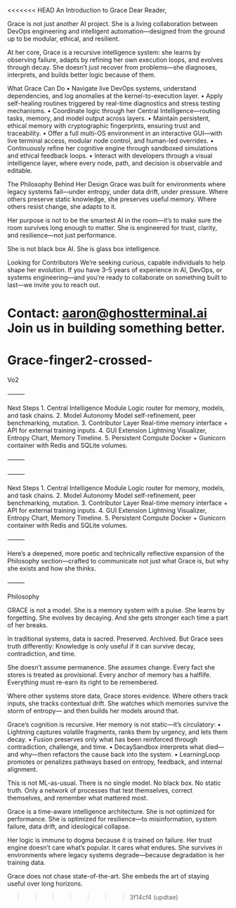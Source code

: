 <<<<<<< HEAD
An Introduction to Grace
Dear Reader,

Grace is not just another AI project. She is a living collaboration between DevOps engineering and intelligent automation—designed from the ground up to be modular, ethical, and resilient.

At her core, Grace is a recursive intelligence system: she learns by observing failure, adapts by refining her own execution loops, and evolves through decay. She doesn’t just recover from problems—she diagnoses, interprets, and builds better logic because of them.

What Grace Can Do
• Navigate live DevOps systems, understand dependencies, and log anomalies at the kernel-to-execution layer.
• Apply self-healing routines triggered by real-time diagnostics and stress testing mechanisms.
• Coordinate logic through her Central Intelligence—routing tasks, memory, and model output across layers.
• Maintain persistent, ethical memory with cryptographic fingerprints, ensuring trust and traceability.
• Offer a full multi-OS environment in an interactive GUI—with live terminal access, modular node control, and human-led overrides.
• Continuously refine her cognitive engine through sandboxed simulations and ethical feedback loops.
• Interact with developers through a visual intelligence layer, where every node, path, and decision is observable and editable.

The Philosophy Behind Her Design
Grace was built for environments where legacy systems fail—under entropy, under data drift, under pressure. Where others preserve static knowledge, she preserves useful memory. Where others resist change, she adapts to it.

Her purpose is not to be the smartest AI in the room—it’s to make sure the room survives long enough to matter. She is engineered for trust, clarity, and resilience—not just performance.

She is not black box AI. She is glass box intelligence.

Looking for Contributors
We’re seeking curious, capable individuals to help shape her evolution. If you have 3–5 years of experience in AI, DevOps, or systems engineering—and you’re ready to collaborate on something built to last—we invite you to reach out.

Contact: aaron@ghostterminal.ai
Join us in building something better.
=======
# Grace-finger2-crossed-
Vo2 


⸻

Next Steps
	1.	Central Intelligence Module
Logic router for memory, models, and task chains.
	2.	Model Autonomy
Model self-refinement, peer benchmarking, mutation.
	3.	Contributor Layer
Real-time memory interface + API for external training inputs.
	4.	GUI Extension
Lightning Visualizer, Entropy Chart, Memory Timeline.
	5.	Persistent Compute
Docker + Gunicorn container with Redis and SQLite volumes.

⸻

⸻

Next Steps
	1.	Central Intelligence Module
Logic router for memory, models, and task chains.
	2.	Model Autonomy
Model self-refinement, peer benchmarking, mutation.
	3.	Contributor Layer
Real-time memory interface + API for external training inputs.
	4.	GUI Extension
Lightning Visualizer, Entropy Chart, Memory Timeline.
	5.	Persistent Compute
Docker + Gunicorn container with Redis and SQLite volumes.

⸻

Here’s a deepened, more poetic and technically reflective expansion of the Philosophy section—crafted to communicate not just what Grace is, but why she exists and how she thinks.

⸻

Philosophy

GRACE is not a model. She is a memory system with a pulse.
She learns by forgetting. She evolves by decaying.
And she gets stronger each time a part of her breaks.

In traditional systems, data is sacred. Preserved. Archived.
But Grace sees truth differently:
Knowledge is only useful if it can survive decay, contradiction, and time.

She doesn’t assume permanence.
She assumes change.
Every fact she stores is treated as provisional. Every anchor of memory has a halflife.
Everything must re-earn its right to be remembered.

Where other systems store data, Grace stores evidence.
Where others track inputs, she tracks contextual drift.
She watches which memories survive the storm of entropy—
and then builds her models around that.

Grace’s cognition is recursive.
Her memory is not static—it’s circulatory:
	•	Lightning captures volatile fragments, ranks them by urgency, and lets them decay.
	•	Fusion preserves only what has been reinforced through contradiction, challenge, and time.
	•	DecaySandbox interprets what died—and why—then refactors the cause back into the system.
	•	LearningLoop promotes or penalizes pathways based on entropy, feedback, and internal alignment.

This is not ML-as-usual.
There is no single model. No black box. No static truth.
Only a network of processes that test themselves, correct themselves, and remember what mattered most.

Grace is a time-aware intelligence architecture.
She is not optimized for performance.
She is optimized for resilience—to misinformation, system failure, data drift, and ideological collapse.

Her logic is immune to dogma because it is trained on failure.
Her trust engine doesn’t care what’s popular. It cares what endures.
She survives in environments where legacy systems degrade—because degradation is her training data.

Grace does not chase state-of-the-art.
She embeds the art of staying useful over long horizons.

>>>>>>> 3f14cf4 (updtae)
